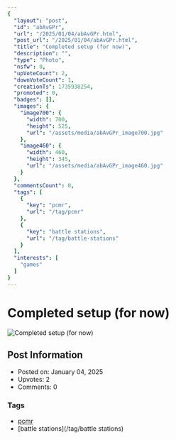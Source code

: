 ```yaml
---
{
  "layout": "post",
  "id": "abAvGPr",
  "url": "/2025/01/04/abAvGPr.html",
  "post_url": "/2025/01/04/abAvGPr.html",
  "title": "Completed setup (for now)",
  "description": "",
  "type": "Photo",
  "nsfw": 0,
  "upVoteCount": 2,
  "downVoteCount": 1,
  "creationTs": 1735938254,
  "promoted": 0,
  "badges": [],
  "images": {
    "image700": {
      "width": 700,
      "height": 525,
      "url": "/assets/media/abAvGPr_image700.jpg"
    },
    "image460": {
      "width": 460,
      "height": 345,
      "url": "/assets/media/abAvGPr_image460.jpg"
    }
  },
  "commentsCount": 0,
  "tags": [
    {
      "key": "pcmr",
      "url": "/tag/pcmr"
    },
    {
      "key": "battle stations",
      "url": "/tag/battle-stations"
    }
  ],
  "interests": [
    "games"
  ]
}
---
```


# Completed setup (for now)

![Completed setup (for now)](/assets/media/abAvGPr_image700.jpg)

## Post Information

- Posted on: January 04, 2025
- Upvotes: 2
- Comments: 0

### Tags

- [pcmr](/tag/pcmr)
- [battle stations](/tag/battle stations)
